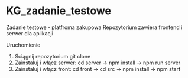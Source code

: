 # KG_zadanie_testowe
Zadanie testowe - platfroma zakupowa
Repozytorium zawiera frontend i serwer dla aplikacji

Uruchomienie
1. Ściągnij repozytorium git clone 
2. Zainstaluj i włącz serwer: cd server -> npm install -> npm run server
3. Zainstaluj i włącz front: cd front -> cd src -> npm install -> npm start
